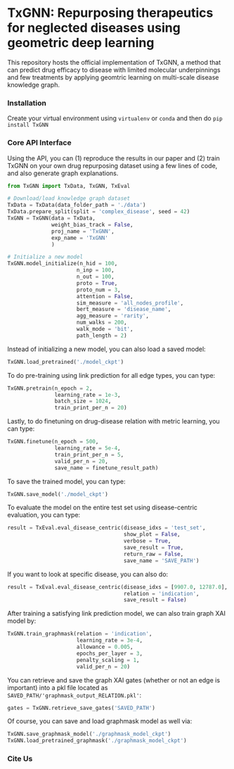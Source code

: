 # TxGNN: Repurposing therapeutics for neglected diseases using geometric deep learning

This repository hosts the official implementation of TxGNN, a method that can predict drug efficacy to disease with limited molecular underpinnings and few treatments by applying geomtric learning on multi-scale disease knowledge graph. 

### Installation 

Create your virtual environment using `virtualenv` or `conda` and then do `pip install TxGNN`

### Core API Interface
Using the API, you can (1) reproduce the results in our paper and (2) train TxGNN on your own drug repurposing dataset using a few lines of code, and also generate graph explanations. 

```python
from TxGNN import TxData, TxGNN, TxEval

# Download/load knowledge graph dataset
TxData = TxData(data_folder_path = './data')
TxData.prepare_split(split = 'complex_disease', seed = 42)
TxGNN = TxGNN(data = TxData, 
              weight_bias_track = False,
              proj_name = 'TxGNN',
              exp_name = 'TxGNN'
              )

# Initialize a new model
TxGNN.model_initialize(n_hid = 100, 
                      n_inp = 100, 
                      n_out = 100, 
                      proto = True,
                      proto_num = 3,
                      attention = False,
                      sim_measure = 'all_nodes_profile',
                      bert_measure = 'disease_name',
                      agg_measure = 'rarity',
                      num_walks = 200,
                      walk_mode = 'bit',
                      path_length = 2)

```

Instead of initializing a new model, you can also load a saved model:

```python
TxGNN.load_pretrained('./model_ckpt')
```

To do pre-training using link prediction for all edge types, you can type:

```python
TxGNN.pretrain(n_epoch = 2, 
               learning_rate = 1e-3,
               batch_size = 1024, 
               train_print_per_n = 20)
```

Lastly, to do finetuning on drug-disease relation with metric learning, you can type:

```python
TxGNN.finetune(n_epoch = 500, 
               learning_rate = 5e-4,
               train_print_per_n = 5,
               valid_per_n = 20,
               save_name = finetune_result_path)
```

To save the trained model, you can type:

```python
TxGNN.save_model('./model_ckpt')
```

To evaluate the model on the entire test set using disease-centric evaluation, you can type:

```python
result = TxEval.eval_disease_centric(disease_idxs = 'test_set', 
                                     show_plot = False, 
                                     verbose = True, 
                                     save_result = True,
                                     return_raw = False,
                                     save_name = 'SAVE_PATH')

```

If you want to look at specific disease, you can also do:

```python
result = TxEval.eval_disease_centric(disease_idxs = [9907.0, 12787.0], 
                                     relation = 'indication', 
                                     save_result = False)
```


After training a satisfying link prediction model, we can also train graph XAI model by:

```python
TxGNN.train_graphmask(relation = 'indication',
                      learning_rate = 3e-4,
                      allowance = 0.005,
                      epochs_per_layer = 3,
                      penalty_scaling = 1,
                      valid_per_n = 20)
```

You can retrieve and save the graph XAI gates (whether or not an edge is important) into a pkl file located as `SAVED_PATH/'graphmask_output_RELATION.pkl'`:

```python
gates = TxGNN.retrieve_save_gates('SAVED_PATH')
```

Of course, you can save and load graphmask model as well via:

```python
TxGNN.save_graphmask_model('./graphmask_model_ckpt')
TxGNN.load_pretrained_graphmask('./graphmask_model_ckpt')

```


### Cite Us

```
```
